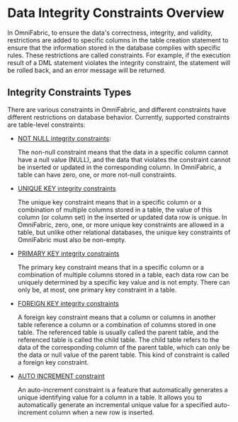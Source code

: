 # Data Integrity Constraints Overview

In OmniFabric, to ensure the data's correctness, integrity, and validity, restrictions are added to specific columns in the table creation statement to ensure that the information stored in the database complies with specific rules. These restrictions are called constraints. For example, if the execution result of a DML statement violates the integrity constraint, the statement will be rolled back, and an error message will be returned.

## Integrity Constraints Types

There are various constraints in OmniFabric, and different constraints have different restrictions on database behavior. Currently, supported constraints are table-level constraints:

- [NOT NULL integrity constraints](not-null-constraints.md):

   The non-null constraint means that the data in a specific column cannot have a null value (NULL), and the data that violates the constraint cannot be inserted or updated in the corresponding column. In OmniFabric, a table can have zero, one, or more not-null constraints.

- [UNIQUE KEY integrity constraints](unique-key-constraints.md)

   The unique key constraint means that in a specific column or a combination of multiple columns stored in a table, the value of this column (or column set) in the inserted or updated data row is unique. In OmniFabric, zero, one, or more unique key constraints are allowed in a table, but unlike other relational databases, the unique key constraints of OmniFabric must also be non-empty.

- [PRIMARY KEY integrity constraints](primary-key-constraints.md)

    The primary key constraint means that in a specific column or a combination of multiple columns stored in a table, each data row can be uniquely determined by a specific key value and is not empty. There can only be, at most, one primary key constraint in a table.

- [FOREIGN KEY integrity constraints](foreign-key-constraints.md)

   A foreign key constraint means that a column or columns in another table reference a column or a combination of columns stored in one table. The referenced table is usually called the parent table, and the referenced table is called the child table. The child table refers to the data of the corresponding column of the parent table, which can only be the data or null value of the parent table. This kind of constraint is called a foreign key constraint.

- [AUTO INCREMENT constraint](auto-increment-integrity.md)

   An auto-increment constraint is a feature that automatically generates a unique identifying value for a column in a table. It allows you to automatically generate an incremental unique value for a specified auto-increment column when a new row is inserted.
